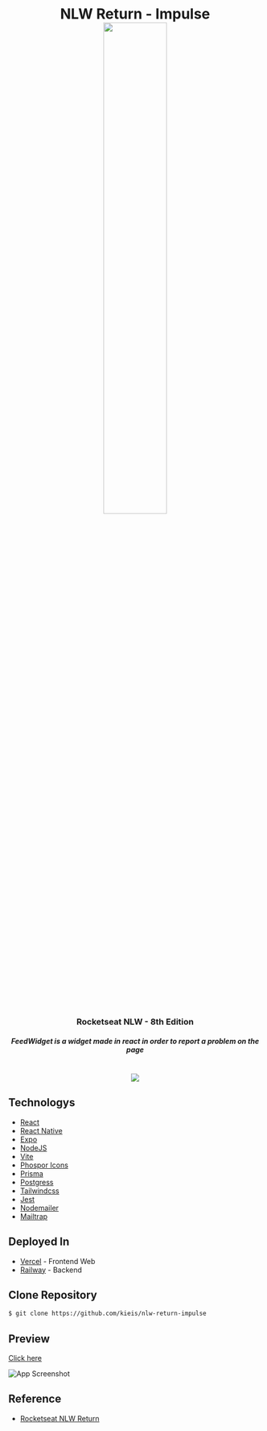 <h1 align="center">NLW Return - Impulse<br>
<img style="width: 50%" src="https://i.imgur.com/gdC5oVq.png"/>
</h1>

<h3 align="center">Rocketseat NLW - 8th Edition</h3>
<h5 align="center">FeedWidget is a widget made in react in order to report a problem on the page</h5>
<h1 align="center"><img src="https://img.shields.io/badge/license-MIT-brightgreen"/></h1>

## Technologys
- [React](https://reactjs.org)
- [React Native](https://reactnative.dev)
- [Expo](https://expo.dev)
- [NodeJS](https://nodejs.org/en/)
- [Vite](https://vitejs.dev)
- [Phospor Icons](https://phosphoricons.com)
- [Prisma](https://www.prisma.io)
- [Postgress](https://www.postgresql.org)
- [Tailwindcss](https://tailwindcss.com)
- [Jest](https://jestjs.io/)
- [Nodemailer](https://nodemailer.com)
- [Mailtrap](https://mailtrap.io)

## Deployed In
- [Vercel](https://vercel.com) - Frontend Web
- [Railway](https://railway.app) - Backend

## Clone Repository

```bash
$ git clone https://github.com/kieis/nlw-return-impulse
```

## Preview
[Click here](https://nlw-return-impulse-kieis.vercel.app)

![App Screenshot](https://i.imgur.com/tk8i9a5.png)

## Reference
 - [Rocketseat NLW Return](https://rocketseat.com.br)

